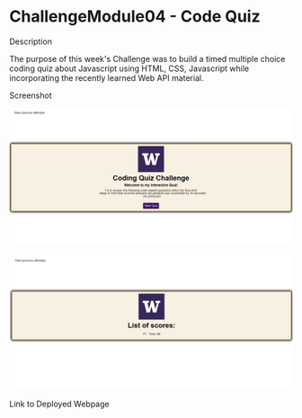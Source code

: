 # ChallengeModule04 - Code Quiz

Description

The purpose of this week's Challenge was to build a timed multiple choice coding quiz about Javascript using HTML, CSS, Javascript while incorporating the recently learned Web API material.

Screenshot

![mock-up](assets/images/myMockUp.png)

![scores](assets/images/scores.png)

Link to Deployed Webpage

